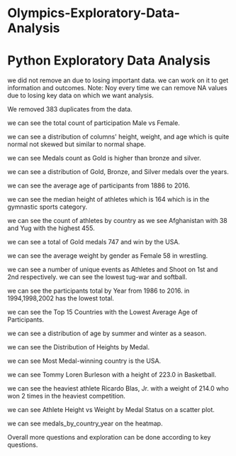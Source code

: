 # Olympics-Exploratory-Data-Analysis
# Python Exploratory Data Analysis

we did not remove an due to losing important data. we can work on it to get information and outcomes.
Note: Noy every time we can remove NA values due to losing key data on which we want analysis.

We removed 383 duplicates from the data.

we can see the total count of participation Male vs Female.

we can see a distribution of columns' height, weight, and age which is quite normal not skewed but similar to normal shape.

we can see Medals count as Gold is higher than bronze and silver.

we can see a distribution of Gold, Bronze, and Silver medals over the years.

we can see the average age of participants from 1886 to 2016.

we can see the median height of athletes which is 164 which is in the gymnastic sports category.

we can see the count of athletes by country as we see Afghanistan with 38 and Yug with the highest 455.

we can see a total of Gold medals 747 and win by the USA.

we can see the average weight by gender as Female 58 in wrestling.

we can see a number of unique events as Athletes and Shoot on 1st and 2nd respectively. we can see the lowest tug-war and softball.

we can see the participants total by Year from 1986 to 2016. in 1994,1998,2002 has the lowest total.

we can see the Top 15 Countries with the Lowest Average Age of Participants.

we can see a distribution of age by summer and winter as a season.

we can see the Distribution of Heights by Medal.

we can see Most Medal-winning country is the USA.

we can see Tommy Loren Burleson with a height of 223.0 in Basketball.

we can see the heaviest athlete Ricardo Blas, Jr. with a weight of 214.0 who won 2 times in the heaviest competition.

we can see Athlete Height vs Weight by Medal Status on a scatter plot.

we can see medals_by_country_year on the heatmap.


Overall more questions and exploration can be done according to key questions.
